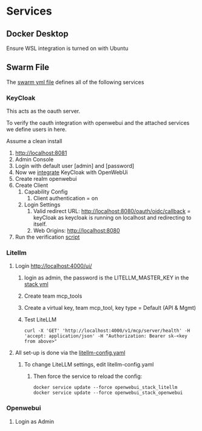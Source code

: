 # Services

## Docker Desktop

Ensure WSL integration is turned on with Ubuntu

## Swarm File

The [swarm yml file](simple-oauth-dev-stack.yml) defines all of the following services

### KeyCloak

This acts as the oauth server.

To verify the oauth integration with openwebui and the attached services we define users in here.

Assume a clean install

1. [http://localhost:8081](http://localhost:8081)
1. Admin Console
1. Login with default user [admin] and [password]
1. Now we [integrate](https://docs.openwebui.com/features/sso/keycloak/) KeyCloak with OpenWebUi
1. Create realm openwebui
1. Create Client
    1. Capability Config
        1. Client authentication = on
    1. Login Settings
        1. Valid redirect URL: <http://localhost:8080/oauth/oidc/callback> = keyCloak as keycloak is running on localhost and redirecting to itself.
        2. Web Origins: <http://localhost:8080>
1. Run the verification [script](scripts/key-cloak-verify.sh)

### Litellm

1. Login [http://localhost:4000/ui/](http://localhost:4000/ui/)
    1. login as admin, the password is the LITELLM_MASTER_KEY in the [stack yml](simple-oauth-dev-stack.yml)
    1. Create team mcp_tools
    1. Create a virtual key, team mcp_tool, key type = Default (API & Mgmt)
    1. Test LiteLLM

        ```
        curl -X 'GET' 'http://localhost:4000/v1/mcp/server/health' -H 'accept: application/json' -H "Authorization: Bearer sk-<key from above>"
        ```

1. All set-up is done via the [litellm-config.yaml](litellm-config.yaml)
    1. To change LiteLLM settings, edit litellm-config.yaml
        1. Then force the service to reload the config:

           ```
           docker service update --force openwebui_stack_litellm
           docker service update --force openwebui_stack_openwebui
           ```

### Openwebui

1. Login as Admin

